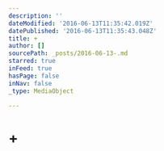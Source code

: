 ```yaml
---
description: ''
dateModified: '2016-06-13T11:35:42.019Z'
datePublished: '2016-06-13T11:35:43.048Z'
title: +
author: []
sourcePath: _posts/2016-06-13-.md
starred: true
inFeed: true
hasPage: false
inNav: false
_type: MediaObject

---
```

# +